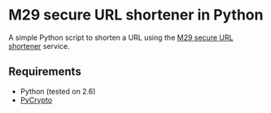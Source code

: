 # M29 secure URL shortener in Python #

A simple Python script to shorten a URL using the [M29 secure URL shortener](http://m29.us/) service.

## Requirements ##
* Python (tested on 2.6)
* [PyCrypto](http://www.dlitz.net/software/pycrypto/)
